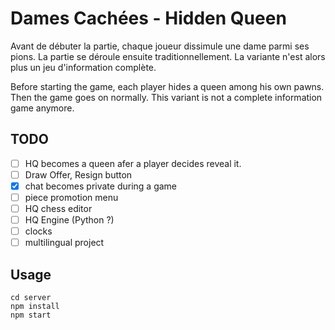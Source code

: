 # Dames Cachées - Hidden Queen

Avant de débuter la partie, chaque joueur dissimule une dame parmi ses pions. La partie se déroule ensuite traditionnellement. La variante n'est alors plus un jeu d'information complète.

Before starting the game, each player hides a queen among his own pawns. Then the game goes on normally. This variant is not a complete information game anymore.

TODO
-----

- [ ] HQ becomes a queen afer a player decides reveal it.
- [ ] Draw Offer, Resign button
- [x] chat becomes private during a game
- [ ] piece promotion menu
- [ ] HQ chess editor
- [ ] HQ Engine (Python ?)
- [ ] clocks
- [ ] multilingual project

Usage
-----

```
cd server
npm install
npm start
```
